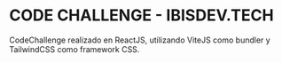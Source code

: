 # CODE CHALLENGE - IBISDEV.TECH

CodeChallenge realizado en ReactJS, utilizando ViteJS como bundler y TailwindCSS como framework CSS.
